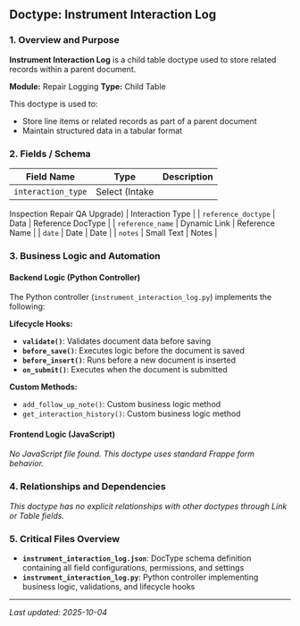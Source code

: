 ## Doctype: Instrument Interaction Log

### 1. Overview and Purpose

**Instrument Interaction Log** is a child table doctype used to store related records within a parent document.

**Module:** Repair Logging
**Type:** Child Table

This doctype is used to:
- Store line items or related records as part of a parent document
- Maintain structured data in a tabular format

### 2. Fields / Schema

| Field Name | Type | Description |
|------------|------|-------------|
| `interaction_type` | Select (Intake
Inspection
Repair
QA
Upgrade) | Interaction Type |
| `reference_doctype` | Data | Reference DocType |
| `reference_name` | Dynamic Link | Reference Name |
| `date` | Date | Date |
| `notes` | Small Text | Notes |

### 3. Business Logic and Automation

#### Backend Logic (Python Controller)

The Python controller (`instrument_interaction_log.py`) implements the following:

**Lifecycle Hooks:**
- **`validate()`**: Validates document data before saving
- **`before_save()`**: Executes logic before the document is saved
- **`before_insert()`**: Runs before a new document is inserted
- **`on_submit()`**: Executes when the document is submitted

**Custom Methods:**
- `add_follow_up_note()`: Custom business logic method
- `get_interaction_history()`: Custom business logic method

#### Frontend Logic (JavaScript)

*No JavaScript file found. This doctype uses standard Frappe form behavior.*

### 4. Relationships and Dependencies

*This doctype has no explicit relationships with other doctypes through Link or Table fields.*

### 5. Critical Files Overview

- **`instrument_interaction_log.json`**: DocType schema definition containing all field configurations, permissions, and settings
- **`instrument_interaction_log.py`**: Python controller implementing business logic, validations, and lifecycle hooks

---

*Last updated: 2025-10-04*
